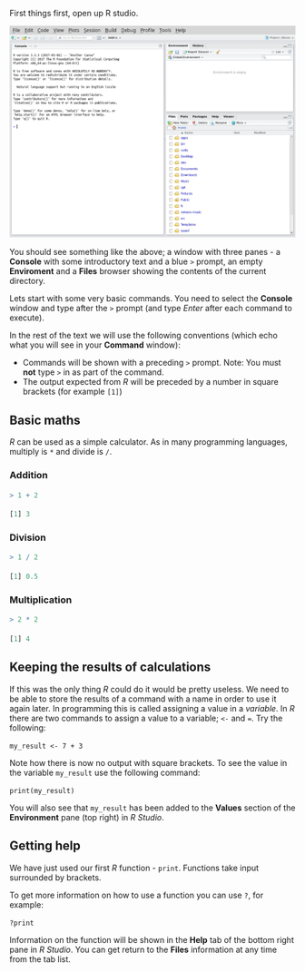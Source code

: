 First things first, open up R studio.

![R Studio at startup](images/rstudio-startup.png)

You should see something like the above; a window with three panes - a **Console** with some introductory text and a blue `>` prompt, an empty **Enviroment** and a **Files** browser showing the contents of the current directory.

Lets start with some very basic commands.
You need to select the **Console** window and type after the `>` prompt (and type *Enter* after each command to execute).

In the rest of the text we will use the following conventions (which echo what you will see in your **Command** window):

*  Commands will be shown with a preceding `>` prompt. Note: You must **not** type `>` in as part of the command.
*  The output expected from *R* will be preceded by a number in square brackets (for example `[1]`)

## Basic maths

*R* can be used as a simple calculator.
As in many programming languages, multiply is `*` and divide is `/`.


### Addition

```R
> 1 + 2

[1] 3
```

### Division

```R
> 1 / 2

[1] 0.5
```

### Multiplication

```R
> 2 * 2

[1] 4
```

## Keeping the results of calculations

If this was the only thing *R* could do it would be pretty useless.
We need to be able to store the results of a command with a name in order to use it again later.
In programming this is called assigning a value in a *variable*.
In *R* there are two commands to assign a value to a variable; `<-` and `=`.
Try the following:

`my_result <- 7 + 3`

Note how there is now no output with square brackets.
To see the value in the variable `my_result` use the following command:

`print(my_result)`

You will also see that `my_result` has been added to the **Values** section of the **Environment** pane (top right) in *R Studio*.

## Getting help

We have just used our first *R* function - `print`.
Functions take input surrounded by brackets.

To get more information on how to use a function you can use `?`, for example:

`?print`

Information on the function will be shown in the **Help** tab of the bottom right pane in *R Studio*.
You can get return to the **Files** information at any time from the tab list.
